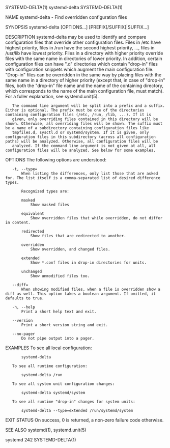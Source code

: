 SYSTEMD-DELTA(1)                                                                                systemd-delta                                                                                SYSTEMD-DELTA(1)

NAME
       systemd-delta - Find overridden configuration files

SYNOPSIS
       systemd-delta [OPTIONS...] [PREFIX[/SUFFIX]|SUFFIX...]

DESCRIPTION
       systemd-delta may be used to identify and compare configuration files that override other configuration files. Files in /etc have highest priority, files in /run have the second highest priority,
       ..., files in /usr/lib have lowest priority. Files in a directory with higher priority override files with the same name in directories of lower priority. In addition, certain configuration files
       can have ".d" directories which contain "drop-in" files with configuration snippets which augment the main configuration file. "Drop-in" files can be overridden in the same way by placing files with
       the same name in a directory of higher priority (except that, in case of "drop-in" files, both the "drop-in" file name and the name of the containing directory, which corresponds to the name of the
       main configuration file, must match). For a fuller explanation, see systemd.unit(5).

       The command line argument will be split into a prefix and a suffix. Either is optional. The prefix must be one of the directories containing configuration files (/etc, /run, /lib, ...). If it is
       given, only overriding files contained in this directory will be shown. Otherwise, all overriding files will be shown. The suffix must be a name of a subdirectory containing configuration files like
       tmpfiles.d, sysctl.d or systemd/system. If it is given, only configuration files in this subdirectory (across all configuration paths) will be analyzed. Otherwise, all configuration files will be
       analyzed. If the command line argument is not given at all, all configuration files will be analyzed. See below for some examples.

OPTIONS
       The following options are understood:

       -t, --type=
           When listing the differences, only list those that are asked for. The list itself is a comma-separated list of desired difference types.

           Recognized types are:

           masked
               Show masked files

           equivalent
               Show overridden files that while overridden, do not differ in content.

           redirected
               Show files that are redirected to another.

           overridden
               Show overridden, and changed files.

           extended
               Show *.conf files in drop-in directories for units.

           unchanged
               Show unmodified files too.

       --diff=
           When showing modified files, when a file is overridden show a diff as well. This option takes a boolean argument. If omitted, it defaults to true.

       -h, --help
           Print a short help text and exit.

       --version
           Print a short version string and exit.

       --no-pager
           Do not pipe output into a pager.

EXAMPLES
       To see all local configuration:

           systemd-delta

       To see all runtime configuration:

           systemd-delta /run

       To see all system unit configuration changes:

           systemd-delta systemd/system

       To see all runtime "drop-in" changes for system units:

           systemd-delta --type=extended /run/systemd/system

EXIT STATUS
       On success, 0 is returned, a non-zero failure code otherwise.

SEE ALSO
       systemd(1), systemd.unit(5)

systemd 242                                                                                                                                                                                  SYSTEMD-DELTA(1)
